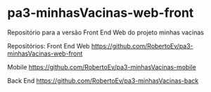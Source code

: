 # pa3-minhasVacinas-web-front
Repositório para a versão Front End Web do projeto minhas vacinas

Repositórios:
  Front End Web
    https://github.com/RobertoEv/pa3-minhasVacinas-web-front

  Mobile
    https://github.com/RobertoEv/pa3-minhasVacinas-mobile

  Back End
    https://github.com/RobertoEv/pa3-minhasVacinas-back
